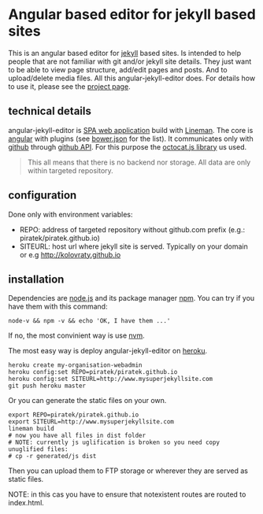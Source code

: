 # Angular based editor for jekyll based sites

This is an angular based editor for [jekyll](http://jekyllrb.com/) based sites.
Is intended to help people that are not familiar with git and/or jekyll site details.
They just want to be able to view page structure, add/edit pages and posts.
And to upload/delete media files.
All this angular-jekyll-editor does.
For details how to use it, please see the [project page](http://www.otevrenamesta.cz/angular-jekyll-editor/).

## technical details

angular-jekyll-editor is [SPA web application](http://en.wikipedia.org/wiki/Single-page_application) build with [Lineman](http://www.linemanjs.com).
The core is [angular](https://angularjs.org/) with plugins (see [bower.json](bower.json) for the list).
It communicates only with [github](https://github.com) through [github API](https://developer.github.com/v3/git/).
For this purpose the [octocat.js library](https://github.com/philschatz/octokat.js) us used.

> This all means that there is no backend nor storage.
> All data are only within targeted repository.

## configuration

Done only with environment variables:

- REPO: address of targeted repository without github.com prefix (e.g.: piratek/piratek.github.io)
- SITEURL: host url where jekyll site is served. Typically on your domain or e.g http://kolovraty.github.io


## installation

Dependencies are [node.js](https://nodejs.org/) and its package manager [npm](https://www.npmjs.com/).
You can try if you have them with this command:

```
node-v && npm -v && echo 'OK, I have them ...'
```

If no, the most convinient way is use [nvm](https://github.com/creationix/nvm).

The most easy way is deploy angular-jekyll-editor on [heroku](https://www.heroku.com/).

```
heroku create my-organisation-webadmin
heroku config:set REPO=piratek/piratek.github.io
heroku config:set SITEURL=http://www.mysuperjekyllsite.com
git push heroku master
```

Or you can generate the static files on your own.

```
export REPO=piratek/piratek.github.io
export SITEURL=http://www.mysuperjekyllsite.com
lineman build
# now you have all files in dist folder
# NOTE: currently js uglification is broken so you need copy unuglified files:
# cp -r generated/js dist
```

Then you can upload them to FTP storage or wherever they are served as static files.

NOTE: in this cas you have to ensure that notexistent routes are routed to index.html.
